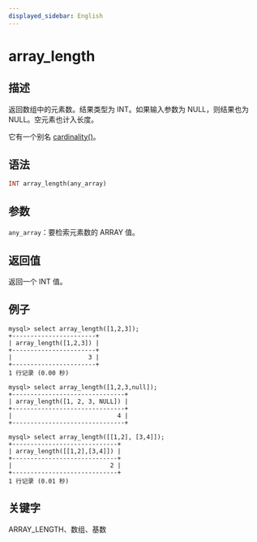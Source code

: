 ```yaml
---
displayed_sidebar: English
---
```


# array_length

## 描述

返回数组中的元素数。结果类型为 INT。如果输入参数为 NULL，则结果也为 NULL。空元素也计入长度。

它有一个别名 [cardinality()](cardinality.md)。

## 语法

```Haskell
INT array_length(any_array)
```

## 参数

`any_array`：要检索元素数的 ARRAY 值。

## 返回值

返回一个 INT 值。

## 例子

```plain text
mysql> select array_length([1,2,3]);
+-----------------------+
| array_length([1,2,3]) |
+-----------------------+
|                     3 |
+-----------------------+
1 行记录 (0.00 秒)

mysql> select array_length([1,2,3,null]);
+-------------------------------+
| array_length([1, 2, 3, NULL]) |
+-------------------------------+
|                             4 |
+-------------------------------+

mysql> select array_length([[1,2], [3,4]]);
+-----------------------------+
| array_length([[1,2],[3,4]]) |
+-----------------------------+
|                           2 |
+-----------------------------+
1 行记录 (0.01 秒)
```

## 关键字

ARRAY_LENGTH、数组、基数